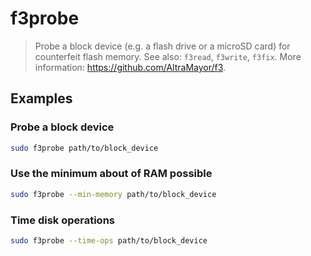 # f3probe

> Probe a block device (e.g. a flash drive or a microSD card) for counterfeit flash memory. See also: `f3read`, `f3write`, `f3fix`. More information: <https://github.com/AltraMayor/f3>.

## Examples

### Probe a block device

```bash
sudo f3probe path/to/block_device
```

### Use the minimum about of RAM possible

```bash
sudo f3probe --min-memory path/to/block_device
```

### Time disk operations

```bash
sudo f3probe --time-ops path/to/block_device
```
